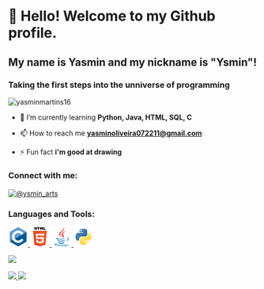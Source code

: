 # 👋 Hello! Welcome to my Github profile.
## My name is Yasmin and my nickname is "Ysmin"!
### Taking the first steps into the unniverse of programming</h3>

<p align="left"> <img src="https://komarev.com/ghpvc/?username=yasminmartins16&label=Profile%20views&color=0e75b6&style=flat" alt="yasminmartins16" /> </p>

- 🌱 I’m currently learning **Python, Java, HTML, SQL, C**

- 📫 How to reach me **yasminoliveira072211@gmail.com**

- ⚡ Fun fact **i'm good at drawing**

<h3 align="left">Connect with me:</h3>
<p align="left">
<a href="https://instagram.com/ysmin_arts" target="blank"><img align="center" src="https://raw.githubusercontent.com/rahuldkjain/github-profile-readme-generator/master/src/images/icons/Social/instagram.svg" alt="@ysmin_arts" height="30" width="40" /></a>
</p>

<h3 align="left">Languages and Tools:</h3>
<p align="left"> <a href="https://www.cprogramming.com/" target="_blank" rel="noreferrer"> <img src="https://raw.githubusercontent.com/devicons/devicon/master/icons/c/c-original.svg" alt="c" width="40" height="40"/> </a> <a href="https://www.w3.org/html/" target="_blank" rel="noreferrer"> <img src="https://raw.githubusercontent.com/devicons/devicon/master/icons/html5/html5-original-wordmark.svg" alt="html5" width="40" height="40"/> </a> <a href="https://www.java.com" target="_blank" rel="noreferrer"> <img src="https://raw.githubusercontent.com/devicons/devicon/master/icons/java/java-original.svg" alt="java" width="40" height="40"/> </a> <a href="https://www.python.org" target="_blank" rel="noreferrer"> <img src="https://raw.githubusercontent.com/devicons/devicon/master/icons/python/python-original.svg" alt="python" width="40" height="40"/> </a> </p>

<p float="left">
 <img src="https://i.pinimg.com/736x/f5/89/14/f5891434f8aa588fd1c60b5c63899e83.jpg" width="200" />
</p>

<div>
<a href="https://github.com/YasminMartins16">
<img loading="lazy" height="180em" src="https://github-readme-stats.vercel.app/api/top-langs/?username=YasminMartins16&layout=compact&langs_count=7&theme=dracula"/>
<img loading="lazy" height="180em" src="https://github-readme-stats.vercel.app/api?username=YasminMartins16&show_icons=true&theme=dracula&include_all_commits=true&count_private=true"/>
</div>

>


